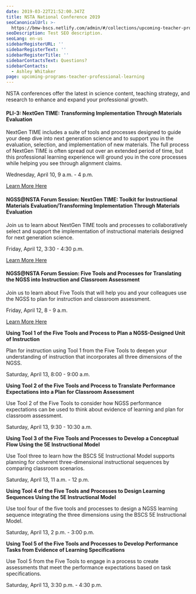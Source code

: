 ```yaml
---
date: 2019-03-22T21:52:00.347Z
title: NSTA National Conference 2019
seoCanonicalUrl: >-
  https://bmw-bscs.netlify.com/admin/#/collections/upcoming-teacher-professional-learning/nsta-national-conference-2019
seoDescription: Test SEO description.
seoLang: en-us
sidebarRegisterURL: ''
sidebarRegisterText: ''
sidebarRegisterTitle: ''
sidebarContactsText: Questions?
sidebarContacts:
  - Ashley Whitaker
page: upcoming-programs-teacher-professional-learning
---
```

NSTA conferences offer the latest in science content, teaching strategy, and research to enhance and expand your professional growth.

#### PLI-3: NextGen TIME: Transforming Implementation Through Materials Evaluation

NextGen TIME includes a suite of tools and processes designed to guide your deep dive into next generation science and to support you in the evaluation, selection, and implementation of new materials. The full process of NextGen TIME is often spread out over an extended period of time, but this professional learning experience will ground you in the core processes while helping you see through alignment claims. 

Wednesday, April 10, 9 a.m. - 4 p.m.

<a href="https://www.nsta.org/conferences/pli/2019pli03.aspx" target="_blank" rel="noopener noreferrer">Learn More Here</a>

#### NGSS@NSTA Forum Session: NextGen TIME: Toolkit for Instructional Materials Evaluation/Transforming Implementation Through Materials Evaluation

Join us to learn about NextGen TIME tools and processes to collaboratively select and support the implementation of instructional materials designed for next generation science.

Friday, April 12, 3:30 - 4:30 p.m.

<a href="https://s6.goeshow.com/nsta/national/2019/conference_program_sessions.cfm" target="_blank" rel="noopener noreferrer">Learn More Here</a>

#### NGSS@NSTA Forum Session: Five Tools and Processes for Translating the NGSS into Instruction and Classroom Assessment

Join us to learn about Five Tools that will help you and your colleagues use the NGSS to plan for instruction and classroom assessment.

Friday, April 12, 8 - 9 a.m.

<a href="https://s6.goeshow.com/nsta/national/2019/conference_program_sessions.cfm" target="_blank" rel="noopener noreferrer">Learn More Here</a>

**Using Tool 1 of the Five Tools and Process to Plan a NGSS-Designed Unit of Instruction**

Plan for instruction using Tool 1 from the Five Tools to deepen your understanding of instruction that incorporates all three dimensions of the NGSS.

Saturday, April 13, 8:00 - 9:00 a.m.

**Using Tool 2 of the Five Tools and Process to Translate Performance Expectations into a Plan for Classroom Assessment**	

Use Tool 2 of the Five Tools to consider how NGSS performance expectations can be used to think about evidence of learning and plan for classroom assessment.

Saturday, April 13, 9:30 - 10:30 a.m. 

**Using Tool 3 of the Five Tools and Processes to Develop a Conceptual Flow Using the 5E Instructional Model**	

Use Tool three to learn how the BSCS 5E Instructional Model supports planning for coherent three-dimensional instructional sequences by comparing classroom scenarios.

Saturday, April 13, 11 a.m. - 12 p.m.

**Using Tool 4 of the Five Tools and Processes to Design Learning Sequences Using the 5E Instructional Model**	

Use tool four of the five tools and processes to design a NGSS learning sequence integrating the three dimensions using the BSCS 5E Instructional Model.

Saturday, April 13, 2 p.m. - 3:00 p.m. 

**Using Tool 5 of the Five Tools and Processes to Develop Performance Tasks from Evidence of Learning Specifications**	

Use Tool 5 from the Five Tools to engage in a process to create assessments that meet the performance expectations based on task specifications.

Saturday, April 13, 3:30 p.m. - 4:30 p.m.
